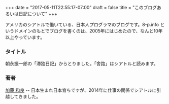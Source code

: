 +++
date = "2017-05-11T22:55:17-07:00"
draft = false
title = "このブログあるいは日記について"
+++

アメリカのシアトルで働いている、日本人プログラマのブログです。8-p.info というドメインのもとでブログを書くのは、2005年にはじめたので、なんと10年以上やっています。

### タイトル

朝永振一郎の「滞独日記」からとりました。「舎路」はシアトルと読みます。

### 著者

[加藤 和良](https://8-p.info/me/) -- 日本生まれ日本育ちですが、2014年に仕事の関係でシアトルに引越してきました。

